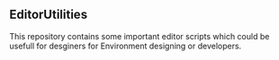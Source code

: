 ## EditorUtilities

This repository contains some important editor scripts which could be usefull for desginers for Environment designing or developers.
